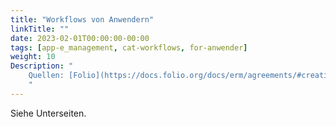 ```yaml
---
title: "Workflows von Anwendern"
linkTitle: ""
date: 2023-02-01T00:00:00-00:00
tags: [app-e_management, cat-workflows, for-anwender]
weight: 10
Description: "
    Quellen: [Folio](https://docs.folio.org/docs/erm/agreements/#creating-an-agreement) & [GBV](https://info.gbv.de/pages/viewpage.action?pageId=845250572)
    "
---
```


Siehe Unterseiten.
